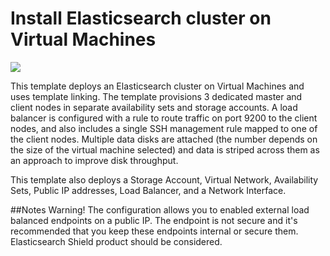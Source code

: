 # Install Elasticsearch cluster on Virtual Machines

<a href="https://portal.azure.com/#create/Microsoft.Template/uri/https%3A%2F%2Fraw.githubusercontent.com%2FAzure%2Fazure-quickstart-templates%2Fmaster%2Felasticsearch%2Fazuredeploy.json" target="_blank">
    <img src="http://azuredeploy.net/deploybutton.png"/>
</a>

This template deploys an Elasticsearch cluster on Virtual Machines and uses template linking. The template provisions 3 dedicated master and client nodes in separate availability sets and storage accounts. A load balancer is configured with a rule to route traffic on port 9200 to the client nodes, and also includes a single SSH management rule mapped to one of the client nodes.  Multiple data disks are attached (the number depends on the size of the virtual machine selected) and data is striped across them as an approach to improve disk throughput.

This template also deploys a Storage Account, Virtual Network, Availability Sets, Public IP addresses, Load Balancer, and a Network Interface.

##Notes
Warning!  The configuration allows you to enabled external load balanced endpoints on a public IP.  The endpoint is not secure and it's recommended that you keep these endpoints internal or secure them. Elasticsearch Shield product should be considered.
